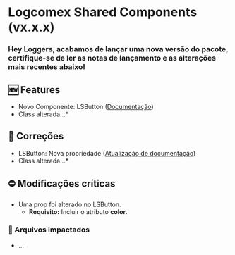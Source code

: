 # Logcomex Shared Components (vx.x.x)
### Hey Loggers, acabamos de lançar uma nova versão do pacote, certifique-se de ler as notas de lançamento e as alterações mais recentes abaixo!
## 	:new: Features
* Novo Componente:  LSButton ([Documentação](https://storybook...))
* Class alterada...* 
## 	:wrench: Correções
* LSButton: Nova propriedade ([Atualização de documentação](https://storybook...))
* Class alterada...* 
## :no_entry: Modificações críticas
* Uma prop foi alterado no LSButton.
    * **Requisito:** Incluir o atributo **color**.
### :file_folder: Arquivos impactados
* ...
